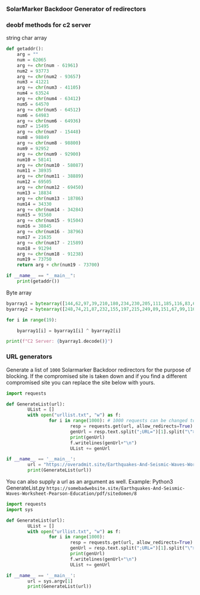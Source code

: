 ### SolarMarker Backdoor Generator of redirectors

### deobf methods for c2 server

string char array

```python
def getaddr():
    arg = ""
    num = 62065
    arg += chr(num - 61961)
    num2 = 93773
    arg += chr(num2 - 93657)
    num3 = 41221
    arg += chr(num3 - 41105)
    num4 = 63524
    arg += chr(num4 - 63412)
    num5 = 64570
    arg += chr(num5 - 64512)
    num6 = 64983
    arg += chr(num6 - 64936)
    num7 = 15495
    arg += chr(num7 - 15448)
    num8 = 98849
    arg += chr(num8 - 98800)
    num9 = 92952
    arg += chr(num9 - 92900)
    num10 = 58141
    arg += chr(num10 - 58087)
    num11 = 38935
    arg += chr(num11 - 38889)
    num12 = 69505
    arg += chr(num12 - 69450)
    num13 = 18834
    arg += chr(num13 - 18786)
    num14 = 34330
    arg += chr(num14 - 34284)
    num15 = 91560
    arg += chr(num15 - 91504)
    num16 = 38845
    arg += chr(num16 - 38796)
    num17 = 21635
    arg += chr(num17 - 21589)
    num18 = 91294
    arg += chr(num18 - 91238)
    num19 = 73750
    return arg + chr(num19 - 73700)

if __name__ == "__main__":
    print(getaddr())
```

Byte array

```python
byarray1 = bytearray([144,62,97,39,210,180,234,230,205,111,185,116,83,64,194,17,94,173,162])
byarray2 = bytearray([248,74,21,87,232,155,197,215,249,89,151,67,99,110,250,33,112,148,146])

for i in range(19):

    byarray1[i] = byarray1[i] ^ byarray2[i]

print(f"C2 Server: {byarray1.decode()}")
```

### URL generators

Generate a list of `1000` Solarmarker Backdoor redirectors for the purpose of blocking.  If the compromised site is taken down and if you find a different compromised site you can replace the site below with yours.

```python
import requests

def GenerateList(url):
        UList = []
        with open("urllist.txt", "w") as f:
                for i in range(1000): # 1000 requests can be changed to whatever amount you want.
                        resp = requests.get(url, allow_redirects=True)
                        genUrl = resp.text.split(";URL=")[1].split("\">")[0]
                        print(genUrl)
                        f.writelines(genUrl+"\n")
                        UList += genUrl

if __name__ == '__main__':
        url = "https://overadmit.site/Earthquakes-And-Seismic-Waves-Worksheet-Pearson-Education/pdf/sitedomen/8"
        print(GenerateList(url))
```

You can also supply a url as an argument as well. Example: Python3 GenerateList.py `https://somebadwebsite.site/Earthquakes-And-Seismic-Waves-Worksheet-Pearson-Education/pdf/sitedomen/8`

```python
import requests
import sys

def GenerateList(url):
        UList = []
        with open("urllist.txt", "w") as f:
                for i in range(1000):
                        resp = requests.get(url, allow_redirects=True)
                        genUrl = resp.text.split(";URL=")[1].split("\">")[0]
                        print(genUrl)
                        f.writelines(genUrl+"\n")
                        UList += genUrl

if __name__ == '__main__':
        url = sys.argv[1]
        print(GenerateList(url))
```
